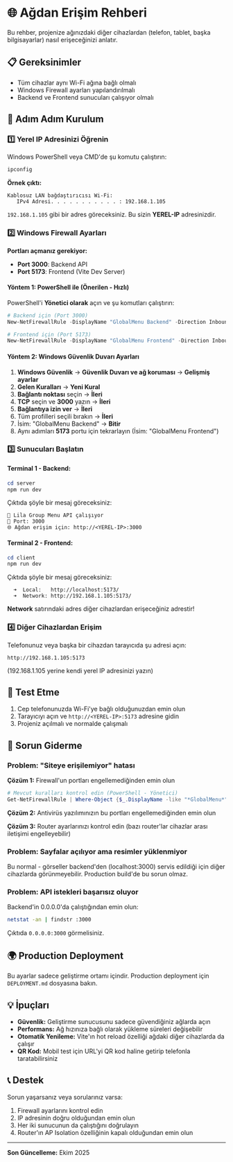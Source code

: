 # 🌐 Ağdan Erişim Rehberi

Bu rehber, projenize ağınızdaki diğer cihazlardan (telefon, tablet, başka bilgisayarlar) nasıl erişeceğinizi anlatır.

## 📋 Gereksinimler

- Tüm cihazlar aynı Wi-Fi ağına bağlı olmalı
- Windows Firewall ayarları yapılandırılmalı
- Backend ve Frontend sunucuları çalışıyor olmalı

## 🚀 Adım Adım Kurulum

### 1️⃣ Yerel IP Adresinizi Öğrenin

Windows PowerShell veya CMD'de şu komutu çalıştırın:

```powershell
ipconfig
```

**Örnek çıktı:**
```
Kablosuz LAN bağdaştırıcısı Wi-Fi:
   IPv4 Adresi. . . . . . . . . . . : 192.168.1.105
```

`192.168.1.105` gibi bir adres göreceksiniz. Bu sizin **YEREL-IP** adresinizdir.

### 2️⃣ Windows Firewall Ayarları

**Portları açmanız gerekiyor:**
- **Port 3000**: Backend API
- **Port 5173**: Frontend (Vite Dev Server)

#### Yöntem 1: PowerShell ile (Önerilen - Hızlı)

PowerShell'i **Yönetici olarak** açın ve şu komutları çalıştırın:

```powershell
# Backend için (Port 3000)
New-NetFirewallRule -DisplayName "GlobalMenu Backend" -Direction Inbound -LocalPort 3000 -Protocol TCP -Action Allow

# Frontend için (Port 5173)
New-NetFirewallRule -DisplayName "GlobalMenu Frontend" -Direction Inbound -LocalPort 5173 -Protocol TCP -Action Allow
```

#### Yöntem 2: Windows Güvenlik Duvarı Ayarları

1. **Windows Güvenlik** → **Güvenlik Duvarı ve ağ koruması** → **Gelişmiş ayarlar**
2. **Gelen Kuralları** → **Yeni Kural**
3. **Bağlantı noktası** seçin → **İleri**
4. **TCP** seçin ve **3000** yazın → **İleri**
5. **Bağlantıya izin ver** → **İleri**
6. Tüm profilleri seçili bırakın → **İleri**
7. İsim: "GlobalMenu Backend" → **Bitir**
8. Aynı adımları **5173** portu için tekrarlayın (İsim: "GlobalMenu Frontend")

### 3️⃣ Sunucuları Başlatın

#### Terminal 1 - Backend:
```powershell
cd server
npm run dev
```

Çıktıda şöyle bir mesaj göreceksiniz:
```
🚀 Lila Group Menu API çalışıyor
📍 Port: 3000
🌐 Ağdan erişim için: http://<YEREL-IP>:3000
```

#### Terminal 2 - Frontend:
```powershell
cd client
npm run dev
```

Çıktıda şöyle bir mesaj göreceksiniz:
```
  ➜  Local:   http://localhost:5173/
  ➜  Network: http://192.168.1.105:5173/
```

**Network** satırındaki adres diğer cihazlardan erişeceğiniz adrestir!

### 4️⃣ Diğer Cihazlardan Erişim

Telefonunuz veya başka bir cihazdan tarayıcıda şu adresi açın:

```
http://192.168.1.105:5173
```

(192.168.1.105 yerine kendi yerel IP adresinizi yazın)

## 📱 Test Etme

1. Cep telefonunuzda Wi-Fi'ye bağlı olduğunuzdan emin olun
2. Tarayıcıyı açın ve `http://<YEREL-IP>:5173` adresine gidin
3. Projeniz açılmalı ve normalde çalışmalı

## 🔧 Sorun Giderme

### Problem: "Siteye erişilemiyor" hatası

**Çözüm 1:** Firewall'un portları engellemediğinden emin olun
```powershell
# Mevcut kuralları kontrol edin (PowerShell - Yönetici)
Get-NetFirewallRule | Where-Object {$_.DisplayName -like "*GlobalMenu*"}
```

**Çözüm 2:** Antivirüs yazılımınızın bu portları engellemediğinden emin olun

**Çözüm 3:** Router ayarlarınızı kontrol edin (bazı router'lar cihazlar arası iletişimi engelleyebilir)

### Problem: Sayfalar açılıyor ama resimler yüklenmiyor

Bu normal - görseller backend'den (localhost:3000) servis edildiği için diğer cihazlarda görünmeyebilir. Production build'de bu sorun olmaz.

### Problem: API istekleri başarısız oluyor

Backend'in 0.0.0.0'da çalıştığından emin olun:
```bash
netstat -an | findstr :3000
```

Çıktıda `0.0.0.0:3000` görmelisiniz.

## 🌍 Production Deployment

Bu ayarlar sadece geliştirme ortamı içindir. Production deployment için `DEPLOYMENT.md` dosyasına bakın.

## 💡 İpuçları

- **Güvenlik:** Geliştirme sunucusunu sadece güvendiğiniz ağlarda açın
- **Performans:** Ağ hızınıza bağlı olarak yükleme süreleri değişebilir
- **Otomatik Yenileme:** Vite'ın hot reload özelliği ağdaki diğer cihazlarda da çalışır
- **QR Kod:** Mobil test için URL'yi QR kod haline getirip telefonla taratabilirsiniz

## 📞 Destek

Sorun yaşarsanız veya sorularınız varsa:
1. Firewall ayarlarını kontrol edin
2. IP adresinin doğru olduğundan emin olun
3. Her iki sunucunun da çalıştığını doğrulayın
4. Router'ın AP Isolation özelliğinin kapalı olduğundan emin olun

---

**Son Güncelleme:** Ekim 2025

